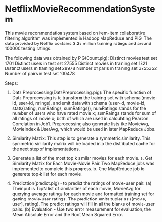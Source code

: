 # NetflixMovieRecommendationSystem

This movie recommendation system based on item-item collaborative filtering algorithm 
was implemented in Hadoop MapReduce and PIG. The data provided by Netflix contains 3.25 million
training ratings and around 100000 testing ratings.

The following data was obtained by PIG(Count.pig):
Distinct movies test set 1701
Distinct users in test set 27555
Distinct movies in training set 1821
Distinct users in training set 28978
Number of paris in training set 3255352
Number of pairs in test set 100478

Steps:

1. Data Preprocessing(DataPreprocessing.pig):
The specific function of Data Preprocessing is to transform the training set with schema (movie-id, user-id,
ratings), and emit data with schema (user-id, movie-id, stats{rating, numRatings, sumRatings}),
numRatings stands for the number of users who have rated movie x; sumRaings stands for sum
of all ratings of movie x; both of which are used in calculating Pearson Correlation in Job1.
Preprocessing also generate lists like MovieAvg, MovieIndex & UserAvg, which would be used
in later MapReduce Jobs.

2. Similarity Matrix:
This step is to generate a symmetric similarity. This symmetric similarity matrix will be loaded into the distributed cache for the next
step of implementations.

3. Generate a list of the most top k similar movies for each movie.
a. Get Similarity Matrix for Each Movie-Movie Pair. Two MapReduce jobs was implemented to complete this progress.
b. One MapReduce job to generete top-k list for each movie.

3. Predicttion(predict.pig) - to predict the ratings of movie-user pair:
(a) Theinput is TopN list of similarities of each movie, MovieAvg for querying average ratings for
each movie and formatted training set for getting movie-user ratings. The prediction emits tuples as ([movie, user], rating). The predict
ratings will fill in all the blanks of movie-user pairs.
(b) Evaluation - Use two error measurement for evaluation, the Mean Absolute Error and the Root Mean
Squared Error.
